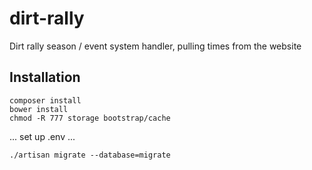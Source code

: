 # dirt-rally
Dirt rally season / event system handler, pulling times from the website


## Installation

    composer install
    bower install
    chmod -R 777 storage bootstrap/cache

... set up .env ...

    ./artisan migrate --database=migrate


